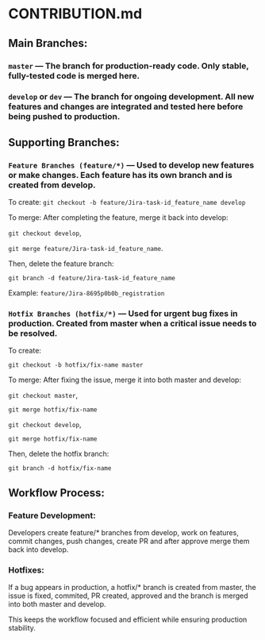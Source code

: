 # CONTRIBUTION.md

## Main Branches:

### `master` — The branch for production-ready code. Only stable, fully-tested code is merged here.

### `develop` or `dev` — The branch for ongoing development. All new features and changes are integrated and tested here before being pushed to production.

## Supporting Branches:

### `Feature Branches (feature/*)` — Used to develop new features or make changes. Each feature has its own branch and is created from develop.

To create: `git checkout -b feature/Jira-task-id_feature_name develop`

To merge: After completing the feature, merge it back into develop:

`git checkout develop`,

`git merge feature/Jira-task-id_feature_name`.

Then, delete the feature branch:

`git branch -d feature/Jira-task-id_feature_name`

Example: `feature/Jira-8695p0b0b_registration`

### `Hotfix Branches (hotfix/*)` — Used for urgent bug fixes in production. Created from master when a critical issue needs to be resolved.

To create:

`git checkout -b hotfix/fix-name master`

To merge: After fixing the issue, merge it into both master and develop:

`git checkout master`,

`git merge hotfix/fix-name`

`git checkout develop`,

`git merge hotfix/fix-name`

Then, delete the hotfix branch:

`git branch -d hotfix/fix-name`

## Workflow Process:

### Feature Development:

Developers create feature/\* branches from develop, work on features, commit changes, push changes, create PR and after approve merge them back into develop.

### Hotfixes:

If a bug appears in production, a hotfix/\* branch is created from master, the issue is fixed, commited, PR created, approved and the branch is merged into both master and develop.

This keeps the workflow focused and efficient while ensuring production stability.
